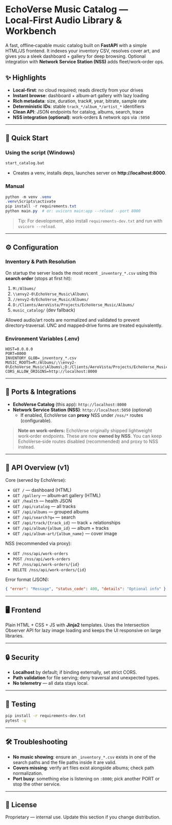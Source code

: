 # EchoVerse Music Catalog — Local‑First Audio Library & Workbench

A fast, offline‑capable music catalog built on **FastAPI** with a simple HTML/JS frontend. It indexes your inventory CSV, resolves cover art, and gives you a sleek dashboard + gallery for deep browsing. Optional integration with **Network Service Station (NSS)** adds fleet/work‑order ops.

## ✨ Highlights
- **Local‑first**: no cloud required; reads directly from your drives
- **Instant browse**: dashboard + album‑art gallery with lazy loading
- **Rich metadata**: size, duration, track#, year, bitrate, sample rate
- **Deterministic IDs**: stable `track_*/album_*/artist_*` identifiers
- **Clean API**: JSON endpoints for catalog, albums, search, trace
- **NSS integration (optional)**: work‑orders & network ops via `:5050`

---

## 🚀 Quick Start

### Using the script (Windows)
```bat
start_catalog.bat
```
- Creates a venv, installs deps, launches server on **http://localhost:8000**.

### Manual
```powershell
python -m venv .venv
.venv\Scripts\activate
pip install -r requirements.txt
python main.py  # or: uvicorn main:app --reload --port 8000
```

> Tip: For development, also install `requirements-dev.txt` and run with `uvicorn --reload`.

---

## ⚙️ Configuration

### Inventory & Path Resolution
On startup the server loads the most recent `_inventory_*.csv` using this **search order** (stops at first hit):
1. `M:/Albums/`
2. `\\envy2-0\EchoVerse_Music\Albums\`
3. `//envy2-0/EchoVerse_Music/Albums/`
4. `D:/Clients/AeroVista/Projects/EchoVerse_Music/Albums/`
5. `music_catalog/` (dev fallback)

Allowed audio/art roots are normalized and validated to prevent directory‑traversal. UNC and mapped‑drive forms are treated equivalently.

### Environment Variables (.env)
```
HOST=0.0.0.0
PORT=8000
INVENTORY_GLOB=_inventory_*.csv
MUSIC_ROOTS=M:/Albums/;\\envy2-0\EchoVerse_Music\Albums\;D:/Clients/AeroVista/Projects/EchoVerse_Music/Albums/
CORS_ALLOW_ORIGINS=http://localhost:8000
```

---

## 🔌 Ports & Integrations

- **EchoVerse Catalog** (this app): `http://localhost:8000`
- **Network Service Station (NSS)**: `http://localhost:5050` (optional)
  - If enabled, EchoVerse can **proxy** NSS under `/nss/*` routes (configurable).

> **Note on work‑orders:** EchoVerse originally shipped lightweight work‑order endpoints. These are now **owned by NSS**. You can keep EchoVerse‑side routes disabled (recommended) and proxy to NSS instead.

---

## 🧭 API Overview (v1)
Core (served by EchoVerse):
- `GET /` — dashboard (HTML)
- `GET /gallery` — album‑art gallery (HTML)
- `GET /health` — health JSON
- `GET /api/catalog` — all tracks
- `GET /api/albums` — grouped albums
- `GET /api/search?q=` — search
- `GET /api/track/{track_id}` — track + relationships
- `GET /api/album/{album_id}` — album + tracks
- `GET /api/album-art/{album_name}` — cover image

NSS (recommended via proxy):
- `GET /nss/api/work-orders`
- `POST /nss/api/work-orders`
- `PUT /nss/api/work-orders/{id}`
- `DELETE /nss/api/work-orders/{id}`

Error format (JSON):
```json
{ "error": "Message", "status_code": 400, "details": "Optional info" }
```

---

## 🖥️ Frontend
Plain HTML + CSS + JS with **Jinja2** templates. Uses the Intersection Observer API for lazy image loading and keeps the UI responsive on large libraries.

---

## 🔒 Security
- **Localhost** by default; if binding externally, set strict CORS.
- **Path validation** for file serving; deny traversal and unexpected types.
- **No telemetry** — all data stays local.

---

## 🧪 Testing
```bash
pip install -r requirements-dev.txt
pytest -q
```

---

## 🛠 Troubleshooting
- **No music showing**: ensure an `_inventory_*.csv` exists in one of the search paths and the file paths inside it are valid.
- **Covers missing**: verify art files exist alongside albums; check path normalization.
- **Port busy**: something else is listening on `:8000`; pick another PORT or stop the other service.

---

## 📄 License
Proprietary — internal use. Update this section if you change distribution.